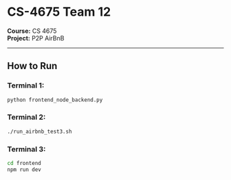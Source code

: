 # CS-4675 Team 12
**Course:** CS 4675  
**Project:** P2P AirBnB

---

## How to Run

### Terminal 1:
```bash
python frontend_node_backend.py
```

### Terminal 2:
```bash
./run_airbnb_test3.sh
```

### Terminal 3:
```bash
cd frontend
npm run dev
```
